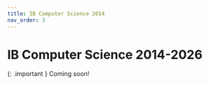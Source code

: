 ```yaml
---
title: IB Computer Science 2014
nav_order: 3
---
```


# IB Computer Science 2014-2026

{: .important }
Coming soon!

